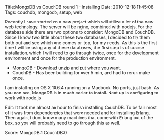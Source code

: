 Title:MongoDB vs CouchDB round 1 - Installing
Date: 2010-12-18 11:45:08
Tags: couchdb, mongodb, setup, web

Recently I have started on a new project which will utilize a lot of the new
web technology. The server will be nginx, combined with nodejs. For the
database side there are two options to consider: MongoDB and CouchDB. Since I
know two little about these two databases, I decided to try them both out and
see which one comes on top, for my needs. As this is the first time I will be
using any of these databases, the first step is of course installation, which
I will need to go through twice, once for the development environment and once
for the production environment.

  * MongoDB - Download unzip and put where you want.
  * CouchDB - Has been building for over 5 min, and had to rerun make once.

I am installing on OS X 10.6.4 running on a Macbook. No ports, just bash. As
you can see, MongoDB is in much easier to install. Next up is configuring to
work with node.js

Edit: It took me almost an hour to finish installing CouchDB. To be fair most
of it was from dependencies that were needed and for installing Erlang. Then
again, I dont know many machines that come with Erlang out of the box, so you
will probably need to go through this as well.

Score: MongoDB:1 CouchDB:0


